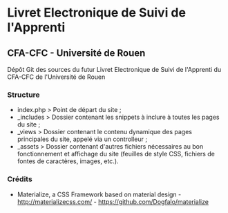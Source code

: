 # Livret Electronique de Suivi de l'Apprenti

## CFA-CFC - Université de Rouen
Dépôt Git des sources du futur Livret Electronique de Suivi de l'Apprenti du CFA-CFC de l'Université de Rouen

### Structure
 - index.php >  Point de départ du site ;
 - _includes > Dossier contenant les snippets à inclure à toutes les pages du site ;
 - _views > Dossier contenant le contenu dynamique des pages principales du site, appelé via un controlleur ;
 - _assets > Dossier contenant d'autres fichiers nécessaires au bon fonctionnement et affichage du site (feuilles de style CSS, fichiers de fontes de caractères, images, etc.).

### Crédits
 - Materialize, a CSS Framework based on material design - http://materializecss.com/ - https://github.com/Dogfalo/materialize
